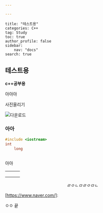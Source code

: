```yaml
---

---
```


```layout: single
title: "테스트용"
categories: C++
tag: Study
toc: true
author_profile: false
sidebar:
    nav: "docs"
search: true
```

## **테스트용**

**c++공부용**

아아아

사진올리기

![다운로드](C:\Users\307대대\Desktop\다운로드.jpg)



### 아아

```c++
#include <iostream>
int
    long
    
```

아아

|      |      |      |
| ---- | ---- | ---- |
|      |      |      |
|      |      |      |
|      |      |      |

$$
ㄹㅇㄴㅁㄹㅇㅁㄴ
$$

[https://www.naver.com/]: 

ㅇㅇ 끝